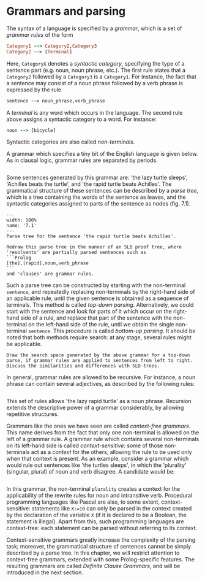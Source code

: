 <!--H3: Section 7.1-->
# Grammars and parsing #

The syntax of a language is specified by a *grammar*, which is a set of *grammar rules* of the form
```Prolog
Category1 --> Category2,Category3
Category2 --> [Terminal]
```
Here, `CategoryX` denotes a *syntactic category*, specifying the type of a sentence part (e.g. noun, noun phrase, etc.). The first rule states that a `Category2` followed by a `Category3` is a `Category1`. For instance, the fact that a sentence may consist of a noun phrase followed by a verb phrase is expressed by the rule
```Prolog
sentence --> noun_phrase,verb_phrase
```
A *terminal* is any word which occurs in the language. The second rule above assigns a syntactic category to a word. For instance:
```Prolog
noun --> [bicycle]
```
Syntactic categories are also called *non-terminals*.

A grammar which specifies a tiny bit of the English language is given below. As in clausal logic, grammar rules are separated by periods.
```{swish} 7.1.1
```
Some sentences generated by this grammar are: 'the lazy turtle sleeps', 'Achilles beats the turtle', and 'the rapid turtle beats Achilles'. The grammatical structure of these sentences can be described by a *parse tree*, which is a tree containing the words of the sentence as leaves, and the syntactic categories assigned to parts of the sentence as nodes (fig. 7.1).

```{figure} /src/fig/part_iii/image002.svg
---
width: 100%
name: '7.1'
---
Parse tree for the sentence 'the rapid turtle beats Achilles'.
```

````{exercise} 7.1
Redraw this parse tree in the manner of an SLD proof tree, where 'resolvents' are partially parsed sentences such as
```Prolog
[the],[rapid],noun,verb_phrase
```
and 'clauses' are grammar rules.
````

Such a parse tree can be constructed by starting with the non-terminal `sentence`, and repeatedly replacing non-terminals by the right-hand side of an applicable rule, until the given sentence is obtained as a sequence of terminals. This method is called *top-down parsing*. Alternatively, we could start with the sentence and look for parts of it which occur on the right-hand side of a rule, and replace that part of the sentence with the non-terminal on the left-hand side of the rule, until we obtain the single non-terminal `sentence`. This procedure is called *bottom-up parsing*. It should be noted that both methods require search: at any stage, several rules might be applicable.

```{exercise} 7.2
Draw the search space generated by the above grammar for a top-down parse, if grammar rules are applied to sentences from left to right. Discuss the similarities and differences with SLD-trees.
```

In general, grammar rules are allowed to be recursive. For instance, a noun phrase can contain several adjectives, as described by the following rules:
```{swish} 7.1.2
```
This set of rules allows 'the lazy rapid turtle' as a noun phrase. Recursion extends the descriptive power of a grammar considerably, by allowing repetitive structures.

Grammars like the ones we have seen are called *context-free grammars*. This name derives from the fact that only one non-terminal is allowed on the left of a grammar rule. A grammar rule which contains several non-terminals on its left-hand side is called *context-sensitive*: some of those non-terminals act as a *context* for the others, allowing the rule to be used only when that context is present. As an example, consider a grammar which would rule out sentences like 'the turtles sleeps', in which the 'plurality' (singular, plural) of noun and verb disagree. A candidate would be:
```{swish} 7.1.3
```
In this grammar, the non-terminal `plurality` creates a context for the applicability of the rewrite rules for noun and intransitive verb. Procedural programming languages like Pascal are also, to some extent, context-sensitive: statements like `X:=10` can only be parsed in the context created by the declaration of the variable `X` (if it is declared to be a Boolean, the statement is illegal). Apart from this, such programming languages are context-free: each statement can be parsed without referring to its context.

Context-sensitive grammars greatly increase the complexity of the parsing task; moreover, the grammatical structure of sentences cannot be simply described by a parse tree. In this chapter, we will restrict attention to context-free grammars, extended with some Prolog-specific features. The resulting grammars are called *Definite Clause Grammars*, and will be introduced in the next section.
